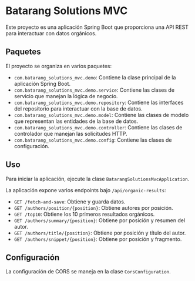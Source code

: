 # Batarang Solutions MVC

Este proyecto es una aplicación Spring Boot que proporciona una API REST para interactuar con datos orgánicos.

## Paquetes

El proyecto se organiza en varios paquetes:

- `com.batarang_solutions_mvc.demo`: Contiene la clase principal de la aplicación Spring Boot.
- `com.batarang_solutions_mvc.demo.service`: Contiene las clases de servicio que manejan la lógica de negocio.
- `com.batarang_solutions_mvc.demo.repository`: Contiene las interfaces del repositorio para interactuar con la base de datos.
- `com.batarang_solutions_mvc.demo.model`: Contiene las clases de modelo que representan las entidades de la base de datos.
- `com.batarang_solutions_mvc.demo.controller`: Contiene las clases de controlador que manejan las solicitudes HTTP.
- `com.batarang_solutions_mvc.demo.config`: Contiene las clases de configuración.

## Uso

Para iniciar la aplicación, ejecute la clase `BatarangSolutionsMvcApplication`.

La aplicación expone varios endpoints bajo `/api/organic-results`:

- `GET /fetch-and-save`: Obtiene y guarda datos.
- `GET /authors/position/{position}`: Obtiene autores por posición.
- `GET /top10`: Obtiene los 10 primeros resultados orgánicos.
- `GET /authors/summary/{position}`: Obtiene por posición y resumen del autor.
- `GET /authors/title/{position}`: Obtiene por posición y título del autor.
- `GET /authors/snippet/{position}`: Obtiene por posición y fragmento.

## Configuración

La configuración de CORS se maneja en la clase `CorsConfiguration`.
